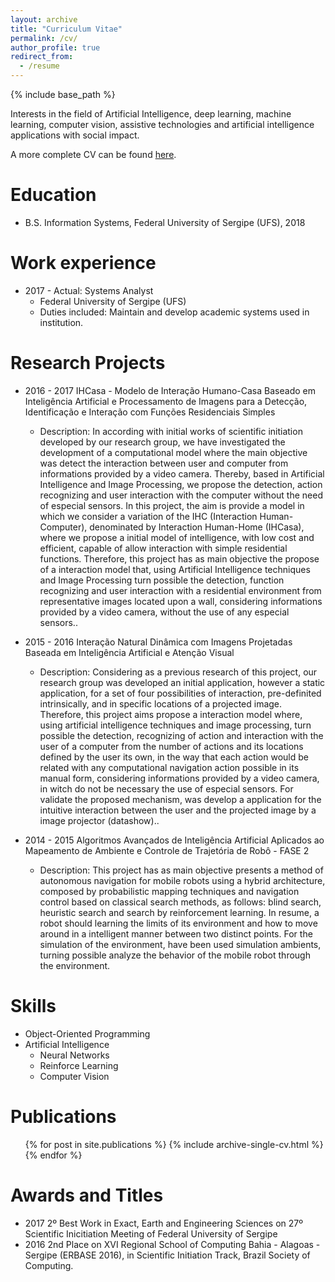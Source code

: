 ```yaml
---
layout: archive
title: "Curriculum Vitae"
permalink: /cv/
author_profile: true
redirect_from:
  - /resume
---
```


{% include base_path %}

Interests in the field of Artificial Intelligence, deep learning, machine learning, computer vision, assistive technologies and artificial intelligence applications with social impact.

A more complete CV can be found [here](http://lattes.cnpq.br/3123340179992272).

Education
======
* B.S. Information Systems, Federal University of Sergipe (UFS), 2018

<!-- * M.S. in Jekyll, Github University, 2014
* Ph.D in Version Control Theory, Github University, 2018 (expected)
-->

Work experience
======
* 2017 - Actual: Systems Analyst
  * Federal University of Sergipe (UFS)
  * Duties included: Maintain and develop academic systems used in institution. 

Research Projects
======
* 2016 - 2017 IHCasa - Modelo de Interação Humano-Casa Baseado em Inteligência Artificial e Processamento de Imagens para a Detecção, Identificação e Interação com Funções Residenciais Simples
  * Description: In according with initial works of scientific initiation developed by our research group, we have investigated the development of a computational model where the main objective was detect the interaction between user and computer from informations provided by a video camera. Thereby, based in Artificial Intelligence and Image Processing, we propose the detection, action recognizing and user interaction with the computer without the need of especial sensors. In this project, the aim is provide a model in which we consider a variation of the IHC (Interaction Human-Computer), denominated by Interaction Human-Home (IHCasa), where we propose a initial model of intelligence, with low cost and efficient, capable of allow interaction with simple residential functions. Therefore, this project has as main objective the propose of a interaction model that, using Artificial Intelligence techniques and Image Processing turn possible the detection, function recognizing and user interaction with a residential environment from representative images located upon a wall, considering informations provided by a video camera, without the use of any especial sensors.. 

* 2015 - 2016 Interação Natural Dinâmica com Imagens Projetadas Baseada em Inteligência Artificial e Atenção Visual
  * Description: Considering as a previous research of this project, our research group was developed an initial application, however a static application, for a set of four possibilities of interaction, pre-definited intrinsically, and in specific locations of a projected image. Therefore, this project aims propose a interaction model where, using artificial intelligence techniques and image processing, turn possible the detection, recognizing of action and interaction with the user of a computer from the number of actions and its locations defined by the user its own, in the way that each action would be related with any computational navigation action possible in its manual form, considering informations provided by a video camera, in witch do not be necessary the use of especial sensors. For validate the proposed mechanism, was develop a application for the intuitive interaction between the user and the projected image by a image projector (datashow)..  

* 2014 - 2015 Algoritmos Avançados de Inteligência Artificial Aplicados ao Mapeamento de Ambiente e Controle de Trajetória de Robô - FASE 2
  * Description: This project has as main objective presents a method of autonomous navigation for mobile robots using a hybrid architecture, composed by probabilistic mapping techniques and navigation control based on classical search methods, as follows: blind search, heuristic search and search by reinforcement learning. In resume, a robot should learning the limits of its environment and how to move around in a intelligent manner between two distinct points. For the simulation of the environment, have been used simulation ambients, turning possible analyze the behavior of the mobile robot through the environment.

Skills
======
* Object-Oriented Programming
* Artificial Intelligence 
  * Neural Networks
  * Reinforce Learning
  * Computer Vision

<!-- * Skill 3 -->

Publications
======
  <ul>{% for post in site.publications %}
    {% include archive-single-cv.html %}
  {% endfor %}</ul>

Awards and Titles
======
  * 2017 2º Best Work in Exact, Earth and Engineering Sciences on 27º Scientific Inicitiation Meeting of Federal University of Sergipe
  * 2016 2nd Place on XVI Regional School of Computing Bahia - Alagoas - Sergipe (ERBASE 2016), in Scientific Initiation Track, Brazil Society of Computing.
  
<!-- Talks
======
  <ul>{% for post in site.talks %}
    {% include archive-single-talk-cv.html %}
  {% endfor %}</ul>
  
Teaching
======
  <ul>{% for post in site.teaching %}
    {% include archive-single-cv.html %}
  {% endfor %}</ul>
  
Service and leadership
======
* Currently signed in to 43 different slack teams -->
